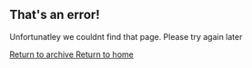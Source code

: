 ## That's an error!

Unfortunatley we couldnt find that page.
Please try again later

<a href="/lekr.site">Return to archive
<a href="/">Return to home
